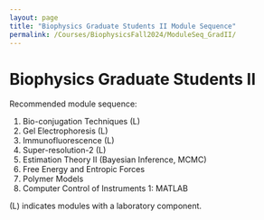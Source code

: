 ```yaml
---
layout: page
title: "Biophysics Graduate Students II Module Sequence"
permalink: /Courses/BiophysicsFall2024/ModuleSeq_GradII/
---
```


# Biophysics Graduate Students II

Recommended module sequence:

1. Bio-conjugation Techniques (L)
2. Gel Electrophoresis (L)
3. Immunofluorescence (L)
4. Super-resolution-2 (L)
5. Estimation Theory II (Bayesian Inference, MCMC)
6. Free Energy and Entropic Forces
7. Polymer Models
8. Computer Control of Instruments 1: MATLAB

(L) indicates modules with a laboratory component.
